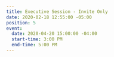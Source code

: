 ```yaml
---
title: Executive Session - Invite Only
date: 2020-02-18 12:55:00 -05:00
position: 5
event:
  date: 2020-04-20 15:00:00 -04:00
  start-time: 3:00 PM
  end-time: 5:00 PM
---
```


